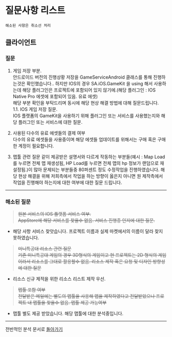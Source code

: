 # 질문사항 리스트
    해소된 사항은 취소선 처리
## 클라이언트

### 질문

1. 게임 저장 부분.  
    안드로이드 버전의 진행상황 저장을 GameServiceAndroid 클래스를 통해 진행하는것은 확인했습니다..
    하지만 IOS의 경우 SA.iOS.GameKit 을 using 해서 사용하는데 해당 플러그인은 프로젝트에 포함되어 있지 않기에.(해당 플러그인 : IOS Native Pro 에셋에 포함되어 있음. 유료 에셋)  
    해당 부분 확인을 부탁드리며 동시에 해당 현상 해결 방법에 대해 질문드립니다.  
    1.1. IOS 게임 저장 질문.  
    IOS 플랫폼의 GameKit을 사용하기 위해 플러그인 또는 서비스를 사용했는지와
    해당 플러그인 또는 서비스에 대한 질문.
 
2. 사용된 다수의 유료 에셋들의 결제 여부  
    다수의 유료 에셋들을 사용중이며 해당 에셋들 업데이트를 위해서는 구매 혹은 구매한 계정이 필요합니다.

3. 맵툴 관련 질문
    같이 제공받은 설명서와 다르게 작동하는 부분들(예시 : Map Load를 누르면 전체 맵 재생성됨, HP Load를 누르면 전체 맵의 hp 정보가 랜덤으로 재설정됨.)이 많아 문제되는 부분들중 80퍼센트 정도 수정작업을 진행하였습니다.
    해당 현상 해결을 위해 저희측에서 작업을 하는 방향이 옳은지 아니면 원 제작측에서 작업을 진행해야 하는지에 대한 여부에 대한 질문 드립니다. 


*****

### 해소된 질문
> ~~원본 서비스의 IOS 플랫폼 서비스 여부.  
    AppStore에 해당 서비스를 찾을수 없음. 서비스 진행중 인지에 대한 질문.~~  
- 해당 사항 서비스 찾앗습니다. 프로젝트 이름과 실제 마켓에서의 이름이 달라 찾지 못하였습니다.

>~~미니특공대 리소스 관련 질문  
    기존 미니특공대 게임의 경우 3D형식의 게임이고 현 프로젝트는 2D 형식의 게임이라서 리소스를 그대로 활용할수 없음. 리소스 제작 혹은 요청 및 디자인 방향성 에 대한 질문~~  
- 리소스 신규 제적을 위한 리소스 리스트 제작 우선. 

> ~~맵툴 포함 여부  
    전달받은 메일에는 별도의 맵툴을 사용해 맵을 제작하였다고 전달받았으나 프로젝트 내 맵툴을 찾을수 없음. 맵툴 제공 가능여부~~  
- 맵툴 별도 제공 받았습니다. 해당 맵툴에 대한 분석중입니다.

*****

전반적인 분석 문서로 [돌아가기](https://github.com/Bo-sung/BBF_-/blob/master/전반적인_분석.md)
